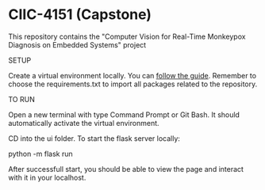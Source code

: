 # CIIC-4151 (Capstone)

This repository contains the "Computer Vision for Real-Time Monkeypox Diagnosis on Embedded Systems" project


SETUP

Create a virtual environment locally. You can [follow the guide](https://code.visualstudio.com/docs/python/tutorial-flask). Remember to choose the requirements.txt to import all packages related to the repository.

TO RUN

Open a new terminal with type Command Prompt or Git Bash. It should automatically activate the virtual environment.

CD into the ui folder. To start the flask server locally:

python -m flask run

After successfull start, you should be able to view the page and interact with it in your localhost.
